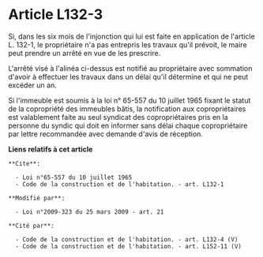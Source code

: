 # Article L132-3

Si, dans les six mois de l'injonction qui lui est faite en application de l'article L. 132-1, le propriétaire n'a pas
entrepris les travaux qu'il prévoit, le maire peut prendre un arrêté en vue de les prescrire.

L'arrêté visé à l'alinéa ci-dessus est notifié au propriétaire avec sommation d'avoir à effectuer les travaux dans un délai
qu'il détermine et qui ne peut excéder un an. 

Si l'immeuble est soumis à la loi n° 65-557 du 10 juillet 1965 fixant le statut de la copropriété des immeubles bâtis, la
notification aux copropriétaires est valablement faite au seul syndicat des copropriétaires pris en la personne du syndic qui
doit en informer sans délai chaque copropriétaire par lettre recommandée avec demande d'avis de réception.

**Liens relatifs à cet article**

	**Cite**:

	  - Loi n°65-557 du 10 juillet 1965
	  - Code de la construction et de l'habitation. - art. L132-1

	**Modifié par**:

	  - Loi n°2009-323 du 25 mars 2009 - art. 21

	**Cité par**:

	  - Code de la construction et de l'habitation. - art. L132-4 (V)
	  - Code de la construction et de l'habitation. - art. L152-11 (V)
